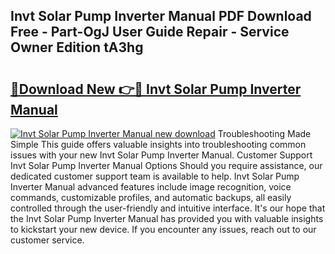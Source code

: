 ## Invt Solar Pump Inverter Manual PDF Download Free - Part-OgJ User Guide Repair - Service Owner Edition tA3hg

# <h2><a href="http://cf27323.oget.top/?id=Invt+Solar+Pump+Inverter+Manual">🔗Download New 👉🔴 Invt Solar Pump Inverter Manual</a></h2>

[![Invt Solar Pump Inverter Manual new download](https://i.imgur.com/5g1atiW.png)](http://cf27323.oget.top/?id=Invt+Solar+Pump+Inverter+Manual)
Troubleshooting Made Simple This guide offers valuable insights into troubleshooting common issues with your new Invt Solar Pump Inverter Manual. Customer Support Invt Solar Pump Inverter Manual Options Should you require assistance, our dedicated customer support team is available to help. Invt Solar Pump Inverter Manual advanced features include image recognition, voice commands, customizable profiles, and automatic backups, all easily controlled through the user-friendly and intuitive interface. It's our hope that the Invt Solar Pump Inverter Manual has provided you with valuable insights to kickstart your new device. If you encounter any issues, reach out to our customer service.
